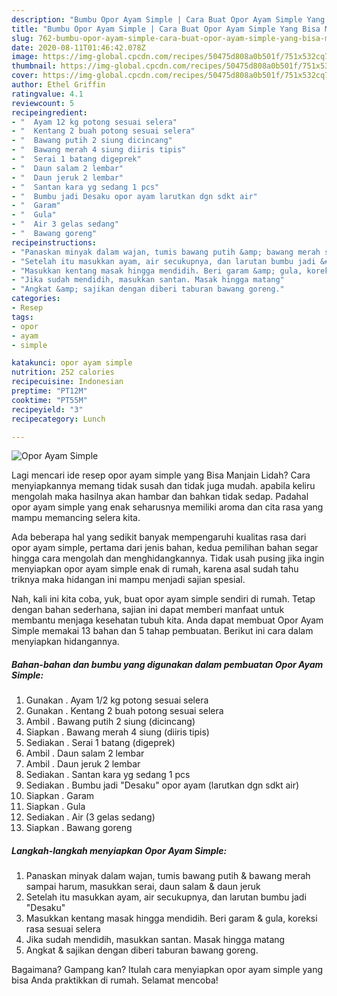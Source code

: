 ```yaml
---
description: "Bumbu Opor Ayam Simple | Cara Buat Opor Ayam Simple Yang Bisa Manjain Lidah"
title: "Bumbu Opor Ayam Simple | Cara Buat Opor Ayam Simple Yang Bisa Manjain Lidah"
slug: 762-bumbu-opor-ayam-simple-cara-buat-opor-ayam-simple-yang-bisa-manjain-lidah
date: 2020-08-11T01:46:42.078Z
image: https://img-global.cpcdn.com/recipes/50475d808a0b501f/751x532cq70/opor-ayam-simple-foto-resep-utama.jpg
thumbnail: https://img-global.cpcdn.com/recipes/50475d808a0b501f/751x532cq70/opor-ayam-simple-foto-resep-utama.jpg
cover: https://img-global.cpcdn.com/recipes/50475d808a0b501f/751x532cq70/opor-ayam-simple-foto-resep-utama.jpg
author: Ethel Griffin
ratingvalue: 4.1
reviewcount: 5
recipeingredient:
- "  Ayam 12 kg potong sesuai selera"
- "  Kentang 2 buah potong sesuai selera"
- "  Bawang putih 2 siung dicincang"
- "  Bawang merah 4 siung diiris tipis"
- "  Serai 1 batang digeprek"
- "  Daun salam 2 lembar"
- "  Daun jeruk 2 lembar"
- "  Santan kara yg sedang 1 pcs"
- "  Bumbu jadi Desaku opor ayam larutkan dgn sdkt air"
- "  Garam"
- "  Gula"
- "  Air 3 gelas sedang"
- "  Bawang goreng"
recipeinstructions:
- "Panaskan minyak dalam wajan, tumis bawang putih &amp; bawang merah sampai harum, masukkan serai, daun salam &amp; daun jeruk"
- "Setelah itu masukkan ayam, air secukupnya, dan larutan bumbu jadi &#34;Desaku&#34;"
- "Masukkan kentang masak hingga mendidih. Beri garam &amp; gula, koreksi rasa sesuai selera"
- "Jika sudah mendidih, masukkan santan. Masak hingga matang"
- "Angkat &amp; sajikan dengan diberi taburan bawang goreng."
categories:
- Resep
tags:
- opor
- ayam
- simple

katakunci: opor ayam simple 
nutrition: 252 calories
recipecuisine: Indonesian
preptime: "PT12M"
cooktime: "PT55M"
recipeyield: "3"
recipecategory: Lunch

---
```



![Opor Ayam Simple](https://img-global.cpcdn.com/recipes/50475d808a0b501f/751x532cq70/opor-ayam-simple-foto-resep-utama.jpg)

Lagi mencari ide resep opor ayam simple yang Bisa Manjain Lidah? Cara menyiapkannya memang tidak susah dan tidak juga mudah. apabila keliru mengolah maka hasilnya akan hambar dan bahkan tidak sedap. Padahal opor ayam simple yang enak seharusnya memiliki aroma dan cita rasa yang mampu memancing selera kita.



Ada beberapa hal yang sedikit banyak mempengaruhi kualitas rasa dari opor ayam simple, pertama dari jenis bahan, kedua pemilihan bahan segar hingga cara mengolah dan menghidangkannya. Tidak usah pusing jika ingin menyiapkan opor ayam simple enak di rumah, karena asal sudah tahu triknya maka hidangan ini mampu menjadi sajian spesial.


Nah, kali ini kita coba, yuk, buat opor ayam simple sendiri di rumah. Tetap dengan bahan sederhana, sajian ini dapat memberi manfaat untuk membantu menjaga kesehatan tubuh kita. Anda dapat membuat Opor Ayam Simple memakai 13 bahan dan 5 tahap pembuatan. Berikut ini cara dalam menyiapkan hidangannya.

<!--inarticleads1-->

##### Bahan-bahan dan bumbu yang digunakan dalam pembuatan Opor Ayam Simple:

1. Gunakan  . Ayam 1/2 kg potong sesuai selera
1. Gunakan  . Kentang 2 buah potong sesuai selera
1. Ambil  . Bawang putih 2 siung (dicincang)
1. Siapkan  . Bawang merah 4 siung (diiris tipis)
1. Sediakan  . Serai 1 batang (digeprek)
1. Ambil  . Daun salam 2 lembar
1. Ambil  . Daun jeruk 2 lembar
1. Sediakan  . Santan kara yg sedang 1 pcs
1. Sediakan  . Bumbu jadi &#34;Desaku&#34; opor ayam (larutkan dgn sdkt air)
1. Siapkan  . Garam
1. Siapkan  . Gula
1. Sediakan  . Air (3 gelas sedang)
1. Siapkan  . Bawang goreng




<!--inarticleads2-->

##### Langkah-langkah menyiapkan Opor Ayam Simple:

1. Panaskan minyak dalam wajan, tumis bawang putih &amp; bawang merah sampai harum, masukkan serai, daun salam &amp; daun jeruk
1. Setelah itu masukkan ayam, air secukupnya, dan larutan bumbu jadi &#34;Desaku&#34;
1. Masukkan kentang masak hingga mendidih. Beri garam &amp; gula, koreksi rasa sesuai selera
1. Jika sudah mendidih, masukkan santan. Masak hingga matang
1. Angkat &amp; sajikan dengan diberi taburan bawang goreng.




Bagaimana? Gampang kan? Itulah cara menyiapkan opor ayam simple yang bisa Anda praktikkan di rumah. Selamat mencoba!
